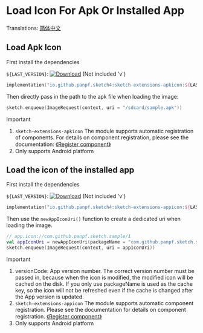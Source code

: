 # Load Icon For Apk Or Installed App

Translations: [简体中文](apk_app_icon_zh.md)

## Load Apk Icon

First install the dependencies

`${LAST_VERSION}`: [![Download][version_icon]][version_link] (Not included 'v')

```kotlin
implementation("io.github.panpf.sketch4:sketch-extensions-apkicon:${LAST_VERSION}")
```

Then directly pass in the path to the apk file when loading the image:

```kotlin
sketch.enqueue(ImageRequest(context, uri = "/sdcard/sample.apk"))
```

> [!IMPORTANT]
> 1. `sketch-extensions-apkicon`
     The module supports automatic registration of components. For details on component
     registration, please see the documentation: [《Register component》](register_component.md)
> 2. Only supports Android platform

## Load the icon of the installed app

First install the dependencies

`${LAST_VERSION}`: [![Download][version_icon]][version_link] (Not included 'v')

```kotlin
implementation("io.github.panpf.sketch4:sketch-extensions-appicon:${LAST_VERSION}")
```

Then use the `newAppIconUri()` function to create a dedicated uri when loading the image.

```kotlin
// app.icon://com.github.panpf.sketch.sample/1
val appIconUri = newAppIconUri(packageName = "com.github.panpf.sketch.sample", versionCode = 1)
sketch.enqueue(ImageRequest(context, uri = appIconUri))
```

> [!IMPORTANT]
> 1. versionCode: App version number. The correct version number must be passed in, because when the
     icon is modified, the modified icon will be cached on the disk. If you only use
     packageName is used as the cache key, so the icon will not be refreshed even if the cache is
     changed after the App version is updated.
> 2. `sketch-extensions-appicon` The module supports automatic component registration. Please see
     the documentation for details on component
     registration. [《Register component》](register_component.md)
> 3. Only supports Android platform

[comment]: <> (classs)

[version_icon]: https://img.shields.io/maven-central/v/io.github.panpf.sketch4/sketch-singleton

[version_link]: https://repo1.maven.org/maven2/io/github/panpf/sketch4/

[ApkIconDecoder]: ../../sketch-extensions-apkicon/src/main/kotlin/com/github/panpf/sketch/decode/ApkIconDecoder.kt

[AppIconUriFetcher]: ../../sketch-extensions-appicon/src/main/kotlin/com/github/panpf/sketch/fetch/AppIconUriFetcher.kt

[ImageRequest]: ../../sketch-core/src/commonMain/kotlin/com/github/panpf/sketch/request/ImageRequest.common.kt

[Sketch]: ../../sketch-core/src/commonMain/kotlin/com/github/panpf/sketch/Sketch.common.kt
